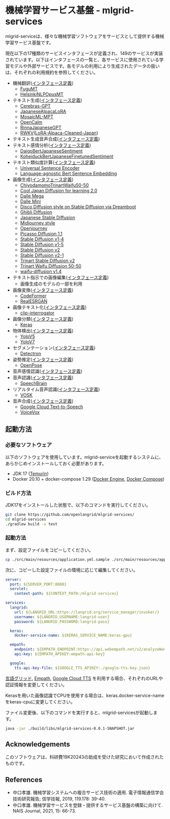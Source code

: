 # 機械学習サービス基盤 - mlgrid-services

mlgrid-serviceは、様々な機械学習ソフトウェアをサービスとして提供する機械学習サービス基盤です。

現在以下の17種類のサービスインタフェースが定義され、149のサービスが実装されています。以下はインタフェースの一覧と、各サービスに使用されている学習モデルや外部サービスです。各モデルの利用により生成されたデータの扱いは、それぞれの利用規約を参照してください。

* 機械翻訳([インタフェース定義](https://github.com/openlangrid/mlgrid/blob/master/org.langrid.service.ml/src/main/java/org/langrid/service/ml/TranslationService.java))
    * [FuguMT](https://huggingface.co/staka/fugumt-en-ja)
    * [HelsinkiNLPOpusMT](https://huggingface.co/Helsinki-NLP/opus-mt-en-jap)
* テキスト生成([インタフェース定義](https://github.com/openlangrid/mlgrid-services/blob/master/src/main/java/org/langrid/service/ml/interim/TextGenerationService.java))
    * [Cerebras-GPT](https://huggingface.co/cerebras)
    * [JapaneseAlpacaLoRA](https://github.com/kunishou/Japanese-Alpaca-LoRA)
    * [MosaicML-MPT](https://huggingface.co/mosaicml/mpt-7b)
    * [OpenCalm](https://huggingface.co/cyberagent/open-calm-small/blob/main/README.md)
    * [RinnaJapaneseGPT](https://huggingface.co/rinna/japanese-gpt-neox-3.6b)
    * [RWKV](https://huggingface.co/BlinkDL/rwkv-4-pile-14b)([LoRA-Alpaca-Cleaned-Japan](https://huggingface.co/shi3z/RWKV-LM-LoRA-Alpaca-Cleaned-Japan))
* テキスト生成音声合成([インタフェース定義](https://github.com/openlangrid/mlgrid-services/blob/master/src/main/java/org/langrid/service/ml/interim/TextGenerationWithTextToSpeechService.java))
* テキスト感情分析([インタフェース定義](https://github.com/openlangrid/mlgrid/blob/master/org.langrid.service.ml/src/main/java/org/langrid/service/ml/TextSentimentAnalysisService.java))
    * [DaigoBertJapaneseSentiment](https://huggingface.co/daigo/bert-base-japanese-sentiment)
    * [KoheiduckBertJapaneseFinetunedSentiment](https://huggingface.co/koheiduck/bert-japanese-finetuned-sentiment)
* テキスト類似度計算([インタフェース定義](https://github.com/openlangrid/mlgrid-services/blob/master/src/main/java/org/langrid/service/ml/interim/TextSimilarityCalculationService.java))
    * [Universal Sentence Encoder](https://tfhub.dev/google/universal-sentence-encoder-multilingual/3)
    * [Language-agnostic Bert Sentence Embedding](https://tfhub.dev/google/LaBSE/2)
* 画像生成([インタフェース定義](https://github.com/openlangrid/mlgrid/blob/master/org.langrid.service.ml/src/main/java/org/langrid/service/ml/TextGuidedImageGenerationService.java))
    * [ChiyodamomoTrinartWaifu50-50](https://huggingface.co/V3B4/chiyoda-momo-trinart-waifu-diffusion-50-50)
    * [Cool Japan Diffusion for learning 2.0](https://huggingface.co/alfredplpl/cool-japan-diffusion-for-learning-2-0)
    * [Dalle Mega](https://huggingface.co/dalle-mini/dalle-mega)
    * [Dalle Mini](https://huggingface.co/dalle-mini/dalle-mini)
    * [Disco Diffusion style on Stable Diffusion via Dreamboot](https://huggingface.co/sd-dreambooth-library/disco-diffusion-style)
    * [Ghibli Diffusion](https://huggingface.co/nitrosocke/Ghibli-Diffusion)
    * [Japanese Stable Diffusion](https://huggingface.co/rinna/japanese-stable-diffusion)
    * [Midjourney style](https://huggingface.co/prompthero/midjourney-v4-diffusion)
    * [Openjourney](https://huggingface.co/prompthero/openjourney-v4)
    * [Picasso Diffusion 1.1](https://huggingface.co/aipicasso/picasso-diffusion-1-1)
    * [Stable Diffusion v1-4](https://huggingface.co/CompVis/stable-diffusion-v1-4)
    * [Stable Diffusion v1-5](https://huggingface.co/runwayml/stable-diffusion-v1-5)
    * [Stable Diffusion v2](https://huggingface.co/stabilityai/stable-diffusion-2)
    * [Stable Diffusion v2-1](https://huggingface.co/stabilityai/stable-diffusion-2-1)
    * [Trinart Stable Diffusion v2](https://huggingface.co/naclbit/trinart_stable_diffusion_v2)
    * [Trinart Waifu Diffusion 50-50](https://huggingface.co/doohickey/trinart-waifu-diffusion-50-50)
    * [waifu-diffusion v1.4](https://huggingface.co/hakurei/waifu-diffusion)
* テキスト指示での画像編集([インタフェース定義](https://github.com/openlangrid/mlgrid/blob/master/org.langrid.service.ml/src/main/java/org/langrid/service/ml/TextGuidedImageManipulationService.java))
    * 画像生成のモデルの一部を利用
* 画像変換([インタフェース定義](https://github.com/openlangrid/mlgrid/blob/master/org.langrid.service.ml/src/main/java/org/langrid/service/ml/ImageConversionService.java))
    * [CodeFormer](https://github.com/sczhou/CodeFormer)
    * [RealESRGAN](https://github.com/xinntao/Real-ESRGAN)
* 画像テキスト化([インタフェース定義](https://github.com/openlangrid/mlgrid/blob/master/org.langrid.service.ml/src/main/java/org/langrid/service/ml/ImageToTextConversionService.java))
    * [clip-interrogator](https://github.com/pharmapsychotic/clip-interrogator)
* 画像分類([インタフェース定義](https://github.com/openlangrid/mlgrid/blob/master/org.langrid.service.ml/src/main/java/org/langrid/service/ml/ImageClassificationService.java))
    * [Keras](https://www.tensorflow.org/api_docs/python/tf/keras)
* 物体検出([インタフェース定義](https://github.com/openlangrid/mlgrid/blob/master/org.langrid.service.ml/src/main/java/org/langrid/service/ml/ObjectDetectionService.java))
    * [YoloV5](https://github.com/ultralytics/yolov5)
    * [YoloV7](https://github.com/WongKinYiu/yolov7)
* セグメンテーション([インタフェース定義](https://github.com/openlangrid/mlgrid/blob/master/org.langrid.service.ml/src/main/java/org/langrid/service/ml/ImageSegmentationService.java))
    * [Detectron](https://github.com/facebookresearch/detectron2)
* 姿勢推定([インタフェース定義](https://github.com/openlangrid/mlgrid/blob/master/org.langrid.service.ml/src/main/java/org/langrid/service/ml/HumanPoseEstimation3dService.java))
    * [OpenPose](https://github.com/CMU-Perceptual-Computing-Lab/openpose)
* 音声感情認識([インタフェース定義](https://github.com/openlangrid/mlgrid/blob/master/org.langrid.service.ml/src/main/java/org/langrid/service/ml/SpeechEmotionRecognitionService.java))
* 音声認識([インタフェース定義](https://github.com/openlangrid/mlgrid/blob/master/org.langrid.service.ml/src/main/java/org/langrid/service/ml/SpeechRecognitionService.java))
    * [SpeechBrain](https://github.com/speechbrain/speechbrain)
* リアルタイム音声認識([インタフェース定義](https://github.com/openlangrid/mlgrid/blob/master/org.langrid.service.ml/src/main/java/org/langrid/service/ml/ContinuousSpeechRecognitionService.java))
    * [VOSK](https://alphacephei.com/vosk/server)
* 音声合成([インタフェース定義](https://github.com/openlangrid/mlgrid/blob/master/org.langrid.service.ml/src/main/java/org/langrid/service/ml/TextToSpeechService.java))
    * [Google Cloud Text-to-Speech](https://cloud.google.com/text-to-speech)
    * [VoiceVox](https://github.com/VOICEVOX/voicevox_core/)

## 起動方法

### 必要なソフトウェア

以下のソフトウェアを使用しています。mlgrid-serviceを起動するシステムに、あらかじめインストールしておく必要があります。

* JDK 17 ([Temurin](https://adoptium.net/temurin/releases/))
* Docker 20.10 + docker-compose 1.29 ([Docker Engine](https://docs.docker.com/engine/), [Docker Compose](https://docs.docker.com/compose/))

### ビルド方法

JDK17をインストールした状態で、以下のコマンドを実行してください。

```bash
git clone https://github.com/openlangrid/mlgrid-services/
cd mlgrid-services
./gradlew build -x test
```

### 起動方法

まず、設定ファイルをコピーしてください。

```bash
cp ./src/main/resources/application.yml.sample ./src/main/resources/application.yml
```

次に、コピーした設定ファイルの環境に応じて編集してください。

```yaml
server:
  port: ${SERVER_PORT:8080}
  servlet:
    context-path: ${CONTEXT_PATH:/mlgrid-services}

services:
  langrid:
    url: ${LANGRID_URL:https://langrid.org/service_manager/invoker/}
    username: ${LANGRID_USERNAME:langrid-user}
    password: ${LANGRID_PASSWORD:langrid-pass}

  keras:
    docker-service-name: ${KERAS_SERVICE_NAME:keras-gpu}

  empath:
    endpoint: ${EMPATH_ENDPOINT:https://api.webempath.net/v2/analyzeWav}
    api-key: ${EMPATH_APIKEY:empath-api-key}

  google:
    tts-api-key-file: ${GOOGLE_TTS_APIKEY:./google-tts-key.json}
```

[言語グリッド](https://langrid.org/), [Empath](https://webempath.net/lp-jpn/), [Google Cloud TTS](https://cloud.google.com/text-to-speech) を利用する場合、それぞれのURLや認証情報を変更してください。

Kerasを用いた画像認識でCPUを使用する場合は、keras.docker-service-nameをkeras-cpuに変更してください。

ファイル変更後、以下のコマンドを実行すると、mlgrid-servicesが起動します。

```bash
java -jar ./build/libs/mlgrid-services-0.0.1-SNAPSHOT.jar
```



## Acknowledgements
このソフトウェアは、科研費19K20243の助成を受けた研究において作成されたものです。

## References
* 中口孝雄. 機械学習システムへの複合サービス技術の適用. 電子情報通信学会技術研究報告; 信学技報, 2019, 119.178: 39-40.
* 中口孝雄. 機械学習サービスを登録・提供するサービス基盤の構築に向けて. NAIS Journal, 2021, 15: 66-73.
